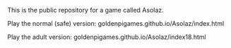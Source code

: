 This is the public repository for a game called Asolaz.

Play the normal (safe) version: goldenpigames.github.io/Asolaz/index.html

Play the adult version: goldenpigames.github.io/Asolaz/index18.html
